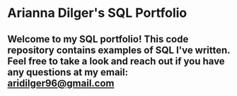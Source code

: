 # Arianna Dilger's SQL Portfolio

## Welcome to my SQL portfolio! This code repository contains examples of SQL I've written. Feel free to take a look and reach out if you have any questions at my email: aridilger96@gmail.com
